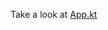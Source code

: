 Take a look at [App.kt](https://github.com/vinceglb/ComposeMultiplatformModalTextFieldIOSBug/blob/fb018b8d14c6927755872062de4d286bc8e48c76/composeApp/src/commonMain/kotlin/io/github/vinceglb/temp1/App.kt)
